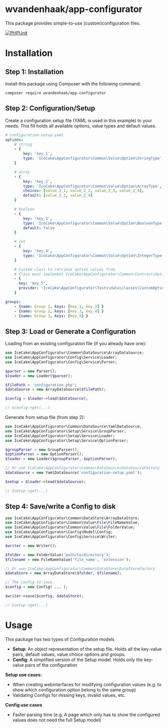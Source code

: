 wvandenhaak/app-configurator
============================

This package provides simple-to-use (custom)configuration files.

[![PHPUnit](https://github.com/wvandenhaak/app-configurator/workflows/PHPUnit/badge.svg)](https://github.com/wvandenhaak/app-configurator/actions)

Installation
============

## Step 1: Installation
Install this package using Composer with the following command:

```
composer require wvandenhaak/app-configurator
```

## Step 2: Configuration/Setup
Create a configuration setup file (YAML is used in this example) to your needs. 
This fill holds all available options, value types and default values.

```yaml
# configuration-setup.yaml
options: 
    # string
    - {
        key: 'key_1',
        type: 'IceCake\AppConfigurator\Common\Value\Option\StringType',
    }

    # array
    - {
        key: 'key_2',
        type: 'IceCake\AppConfigurator\Common\Value\Option\ArrayType',
        choices: [value_2_1, value_2_2, value_2_3, value_2_4],
        default: [value_2_2, value_2_4]
    }

    # boolean
    - {
        key: 'key_3',
        type: 'IceCake\AppConfigurator\Common\Value\Option\BooleanType',
        default: false
    }

    # int
    - {
        key: 'key_4',
        type: 'IceCake\AppConfigurator\Common\Value\Option\IntegerType',
    }

    # Custom class to retrieve option values from.
    # Class must implement IceCake\AppConfigurator\Common\Contract\OptionProviderInterface 
    - {
      key: 'key_5',
      provider: 'IceCake\AppConfigurator\Tests\data\classes\CustomOptionProvider'
    }

groups:
    - {name: Group 1, keys: [key_1, key_2] }
    - {name: Group 2, keys: [key_3, key_4] }
    - {name: Group 3, keys: [key_5] }
```

## Step 3: Load or Generate a Configuration
Loading from an existing configuration file (if you already have one):
```php
use IceCake\AppConfigurator\Common\DataSource\ArrayDataSource;
use IceCake\AppConfigurator\Config\Service\Loader;
use IceCake\AppConfigurator\Config\Service\Parser;

$parser = new Parser();
$loader = new Loader($parser);

$filePath = 'configuration.php';
$dataSource = new ArrayDataSource($filePath);

$config = $loader->load($dataSource);

// $config->get(...)
```

Generate from setup file (from step 2):
```php
use IceCake\AppConfigurator\Common\DataSource\YamlDataSource;
use IceCake\AppConfigurator\Setup\Service\GroupParser;
use IceCake\AppConfigurator\Setup\Service\Loader;
use IceCake\AppConfigurator\Setup\Service\OptionParser;

$groupParser = new GroupParser();
$optionParser = new OptionParser();
$loader = new Loader($groupParser, $optionParser);

// Or use IceCake\AppConfigurator\Common\DataSource\DataSourceFactory
$dataSource = new YamlDataSource('configuration-setup.yaml');

$setup = $loader->load($dataSource);

// $setup->get(...)
```

## Step 4: Save/write a Config to disk
```php
use IceCake\AppConfigurator\Common\DataStore\ArrayDataStore;
use IceCake\AppConfigurator\Common\Value\File\FileNameValue;
use IceCake\AppConfigurator\Common\Value\File\FolderValue;
use IceCake\AppConfigurator\Config\Model\Config;
use IceCake\AppConfigurator\Config\Service\Writer;

$writer = new Writer();

$folder = new FolderValue('path/to/directory');
$filename = new FileNameValue('file_name', 'extension');

// Or use IceCake\AppConfigurator\Common\DataStore\DataStoreFactory
$dataStore = new ArrayDataStore($folder, $filename);

// The config to save
$config = new Config( ... ); 

$writer->save($config, $dataStore);

// $setup->get(...)
```

Usage
=====
This package has two types of Configuration models
- **Setup**: An object representation of the setup file. Holds all the key-value pairs, default values, value choice options and groups.
- **Config**: A simplified version of the Setup model. Holds only the key-value pairs of the configuration

**Setup use cases:**
- When creating webinterfaces for modifying configuration values (e.g. to show which configuration option belong to the same group)
- Validating Configs for missing keys, invalid values, etc.

**Config use cases**
- Faster parsing time (e.g. A page which only has to show the configured values does not need the full Setup model)